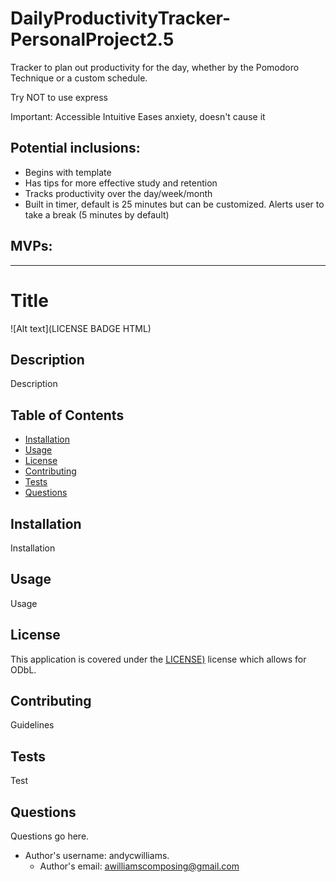 # DailyProductivityTracker-PersonalProject2.5
Tracker to plan out productivity for the day, whether by the Pomodoro Technique or a custom schedule. 

Try NOT to use express

Important:
Accessible
Intuitive
Eases anxiety, doesn't cause it

## Potential inclusions: 
* Begins with template
* Has tips for more effective study and retention
* Tracks productivity over the day/week/month
* Built in timer, default is 25 minutes but can be customized. Alerts user to take a break (5 minutes by default)

## MVPs: 


-----


# Title 
![Alt text](LICENSE BADGE HTML)

## Description
Description

## Table of Contents
- [Installation](#installation)
- [Usage](#usage)
- [License](#license)
- [Contributing](#contributing)
- [Tests](#tests)
- [Questions](#questions)

## Installation
Installation

## Usage
Usage

## License
This application is covered under the [LICENSE)](HTML) license which allows for ODbL.

## Contributing
Guidelines

## Tests
Test

## Questions
Questions go here.

* Author's username: andycwilliams.
  * Author's email: awilliamscomposing@gmail.com
